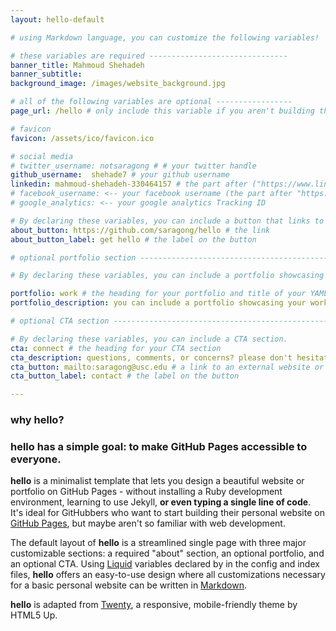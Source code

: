 ```yaml
---
layout: hello-default

# using Markdown language, you can customize the following variables!

# these variables are required -------------------------------
banner_title: Mahmoud Shehadeh
banner_subtitle:
background_image: /images/website_background.jpg

# all of the following variables are optional -----------------
page_url: /hello # only include this variable if you aren't building the page to your primary domain 

# favicon
favicon: /assets/ico/favicon.ico

# social media
# twitter_username: notsaragong # # your twitter handle
github_username:  shehade7 # your github username
linkedin: mahmoud-shehadeh-330464157 # the part after ("https://www.linkedin.com/in/...")
# facebook_username: <-- your facebook username (the part after "https://www.facebook.com/...")
# google_analytics: <-- your google analytics Tracking ID

# By declaring these variables, you can include a button that links to an external website or to media.
about_button: https://github.com/saragong/hello # the link
about_button_label: get hello # the label on the button

# optional portfolio section ------------------------------------------

# By declaring these variables, you can include a portfolio showcasing your work and organize your portfolio's items into a custom layout, all without adding any CSS. In addition, you must 1) create an HTML file in the_includes folder for each project with the text you'd like to display, and 2) create a YAML file in the _data folder describing the order in which each project should be shown and categorized. See `/includes/example.html` and `/_data/work.yml` for examples.

portfolio: work # the heading for your portfolio and title of your YAML file
portfolio_description: you can include a portfolio showcasing your work and organize your portfolio's items into a custom layout, all without adding any CSS. # a description to be desplayed below the heading and above the content

# optional CTA section --------------------------------------------------

# By declaring these variables, you can include a CTA section.
cta: connect # the heading for your CTA section
cta_description: questions, comments, or concerns? please don't hesitate to reach out. # a description to be desplayed below the heading and above the content
cta_button: mailto:saragong@usc.edu # a link to an external website or to media
cta_button_label: contact # the label on the button

---			
```

[//]: # (write a bit about yourself here)
### why **hello**?  

### **hello** has a simple goal: to make GitHub Pages accessible to everyone.  
  
**hello** is a minimalist template that lets you design a beautiful website or portfolio on GitHub Pages - without installing a Ruby
development environment, learning to use Jekyll, **or even typing a single line of code**. It's ideal for GitHubbers
who want to start building their personal website on [GitHub Pages](https://pages.github.com/), but maybe aren't so familiar with web development.
  

The default layout of **hello** is a streamlined single page with three major customizable sections: a required "about" section, an optional portfolio, and an optional CTA. Using [Liquid](https://shopify.github.io/liquid/) variables declared by in the config and index files, **hello** offers an easy-to-use design where all customizations necessary for a basic personal website can be written in [Markdown](https://www.markdownguide.org/basic-syntax/).  


**hello** is adapted from [Twenty](https://html5up.net/twenty), a responsive, mobile-friendly theme by HTML5 Up.
